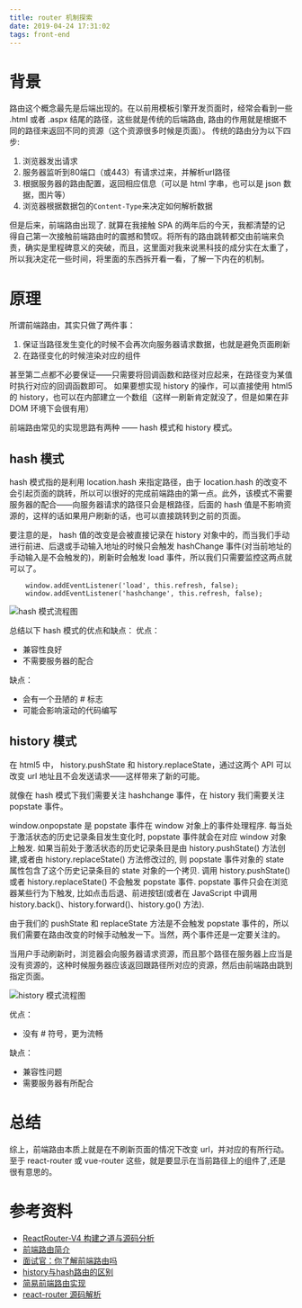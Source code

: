 ```yaml
---
title: router 机制探索
date: 2019-04-24 17:31:02
tags: front-end
---
```

# 背景
路由这个概念最先是后端出现的。在以前用模板引擎开发页面时，经常会看到一些 .html 或者 .aspx 结尾的路径，这些就是传统的后端路由, 路由的作用就是根据不同的路径来返回不同的资源（这个资源很多时候是页面）。
传统的路由分为以下四步:
1. 浏览器发出请求
2. 服务器监听到80端口（或443）有请求过来，并解析url路径
3. 根据服务器的路由配置，返回相应信息（可以是 html 字串，也可以是 json 数据，图片等）
4. 浏览器根据数据包的`Content-Type`来决定如何解析数据

但是后来，前端路由出现了.
就算在我接触 SPA 的两年后的今天，我都清楚的记得自己第一次接触前端路由时的震撼和赞叹。将所有的路由跳转都交由前端来负责，确实是里程碑意义的突破，而且，这里面对我来说黑科技的成分实在太重了，所以我决定花一些时间，将里面的东西拆开看一看，了解一下内在的机制。

# 原理
所谓前端路由，其实只做了两件事：
1. 保证当路径发生变化的时候不会再次向服务器请求数据，也就是避免页面刷新
2. 在路径变化的时候渲染对应的组件

甚至第二点都不必要保证——只需要将回调函数和路径对应起来，在路径变为某值时执行对应的回调函数即可。
如果要想实现 history 的操作，可以直接使用 html5 的 history，也可以在内部建立一个数组（这样一刷新肯定就没了，但是如果在非 DOM 环境下会很有用）

前端路由常见的实现思路有两种 —— hash 模式和 history 模式。

## hash 模式
hash 模式指的是利用 location.hash 来指定路径，由于 location.hash 的改变不会引起页面的跳转，所以可以很好的完成前端路由的第一点。此外，该模式不需要服务器的配合——向服务器请求的路径只会是根路径，后面的 hash 值是不影响资源的，这样的话如果用户刷新的话，也可以直接跳转到之前的页面。

要注意的是， hash 值的改变是会被直接记录在 history 对象中的，而当我们手动进行前进、后退或手动输入地址的时候只会触发 hashChange 事件(对当前地址的手动输入是不会触发的)，刷新时会触发 load 事件，所以我们只需要监控这两点就可以了。

```
    window.addEventListener('load', this.refresh, false);
    window.addEventListener('hashchange', this.refresh, false);
```

![hash 模式流程图](https://pic1.zhimg.com/80/v2-73fd628a36c848bce7771c395b9ce6a2_hd.jpg)

总结以下 hash 模式的优点和缺点：
优点：
* 兼容性良好
* 不需要服务器的配合

缺点：
* 会有一个丑陋的 # 标志
* 可能会影响滚动的代码编写

## history 模式
在 html5 中， history.pushState 和 history.replaceState，通过这两个 API 可以改变 url 地址且不会发送请求——这样带来了新的可能。

就像在 hash 模式下我们需要关注 hashchange 事件，在 history 我们需要关注 popstate 事件。

window.onpopstate 是 popstate 事件在 window 对象上的事件处理程序.
每当处于激活状态的历史记录条目发生变化时, popstate 事件就会在对应 window 对象上触发. 如果当前处于激活状态的历史记录条目是由 history.pushState() 方法创建,或者由 history.replaceState() 方法修改过的, 则 popstate 事件对象的 state 属性包含了这个历史记录条目的 state 对象的一个拷贝.
调用 history.pushState() 或者 history.replaceState() 不会触发 popstate 事件. popstate 事件只会在浏览器某些行为下触发, 比如点击后退、前进按钮(或者在 JavaScript 中调用 history.back()、history.forward()、history.go() 方法).

由于我们的 pushState 和 replaceState 方法是不会触发 popstate 事件的，所以我们需要在路由改变的时候手动触发一下。当然，两个事件还是一定要关注的。

当用户手动刷新时，浏览器会向服务器请求资源，而且那个路径在服务器上应当是没有资源的，这种时候服务器应该返回跟路径所对应的资源，然后由前端路由跳到指定页面。

![history 模式流程图](https://pic2.zhimg.com/80/v2-ba9732885bb188f8cde94c24ce5b6757_hd.jpg)

优点：
* 没有 # 符号，更为流畅

缺点：
* 兼容性问题
* 需要服务器有所配合

# 总结
综上，前端路由本质上就是在不刷新页面的情况下改变 url，并对应的有所行动。至于 react-router 或 vue-router 这些，就是要显示在当前路径上的组件了,还是很有意思的。

# 参考资料
* [ReactRouter-V4 构建之道与源码分析](https://zhuanlan.zhihu.com/p/25696969)
* [前端路由简介](https://www.zhihu.com/question/53064386)
* [面试官：你了解前端路由吗](https://juejin.im/post/5ac61da66fb9a028c71eae1b)
* [history与hash路由的区别](https://juejin.im/post/5b31a4f76fb9a00e90018cee)
* [简易前端路由实现](https://github.com/SME-FE/sme-router)
* [react-router 源码解析](https://github.com/fi3ework/blog/issues/21)